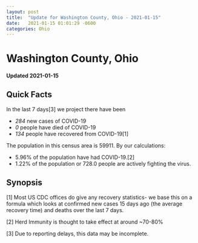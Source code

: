 ```yaml
---
layout: post
title:  "Update for Washington County, Ohio - 2021-01-15"
date:   2021-01-15 01:01:29 -0600
categories: Ohio
---
```


# Washington County, Ohio
#### Updated 2021-01-15

## Quick Facts

In the last 7 days[3] we project there have been
- *284* new cases of COVID-19
- *0* people have died of COVID-19
- *134* people have recovered from COVID-19[1]

The population in this census area is 59911. By our calculations:
- 5.96% of the population have had COVID-19.[2]
- 1.22% of the population or 728.0 people are actively fighting the virus.

## Synopsis




[1] Most US CDC offices do give any recovery statistics- we base this on a formula which looks at confirmed new cases
15 days ago (the average recovery time) and deaths over the last 7 days.

[2] Herd Immunity is thought to take effect at around ~70-80%

[3] Due to reporting delays, this data may be incomplete.
 
    